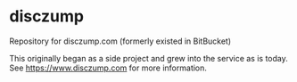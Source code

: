 # disczump
Repository for disczump.com (formerly existed in BitBucket)

This originally began as a side project and grew into the service as is today. See https://www.disczump.com for more information.
